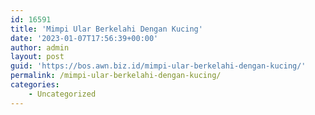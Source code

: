 ```yaml
---
id: 16591
title: 'Mimpi Ular Berkelahi Dengan Kucing'
date: '2023-01-07T17:56:39+00:00'
author: admin
layout: post
guid: 'https://bos.awn.biz.id/mimpi-ular-berkelahi-dengan-kucing/'
permalink: /mimpi-ular-berkelahi-dengan-kucing/
categories:
    - Uncategorized
---
```


